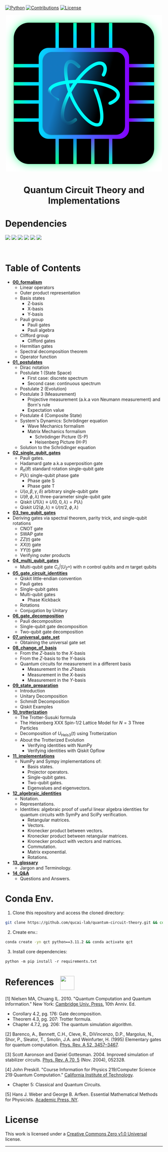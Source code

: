 <!-- Badges: -->
[![Python](https://img.shields.io/badge/Python-3.11.2-informational)](https://www.python.org/)
[![Contributions](https://img.shields.io/badge/contributions-welcome-orange?style=flat-square)](https://github.com/qucai-lab/quantum-circuit-theory/pulls)
[![License](https://img.shields.io/github/license/QuCAI-Lab/quantum-circuit-theory.svg?logo=CreativeCommons&style=flat-square)](https://github.com/qucai-lab/quantum-circuit-theory/blob/main/LICENSE.md)

<!-- Logo: -->
<div align="center">
  <a href="https://qucai-lab.github.io/">
    <img src="https://github.com/qucai-lab/qucai-lab.github.io/blob/main/assets/QuCAI-Lab.png" height="500" width="500" alt="Logo">
  </a>
</div>

<!-- Title: -->
<div align="center"> 
  <h1> Quantum Circuit Theory and Implementations </h1>
</div>

<!-- Dependencies: -->
# Dependencies
<a href="https://www.python.org/" target="_blank" rel="noopener noreferrer"><img height="27" src="https://www.python.org/static/img/python-logo.png"></a>
<a href="https://matplotlib.org" target="_blank" rel="noopener noreferrer"><img height="27" src="https://matplotlib.org/_static/images/logo2.svg"></a>
<a href="https://numpy.org/" target="_blank" rel="noopener noreferrer"><img height="27" src="https://numpy.org/images/logo.svg"></a>
<a href="https://sympy.org/" target="_blank" rel="noopener noreferrer"><img height="27" src="https://www.sympy.org/static/images/logo.png"></a>
<a href="https://scipy.org/" target="_blank" rel="noopener noreferrer"><img height="27" src="https://scipy.org/images/logo.svg"></a>
<a href="https://qiskit.org/" target="_blank" rel="noopener noreferrer"><img height="27" src="https://upload.wikimedia.org/wikipedia/commons/thumb/5/51/Qiskit-Logo.svg/1200px-Qiskit-Logo.svg.png"></a>

<br>

# Table of Contents

- **[00_formalism](notebooks/00_formalism.ipynb)**
	- Linear operators
	- Outer product representation
	- Basis states
		- Z-basis
		- X-basis
		- Y-basis
	- Pauli group
		- Pauli gates
		- Pauli algebra
	- Clifford group
		- Clifford gates
	- Hermitian gates
	- Spectral decomposition theorem
	- Operator function
- **[01_postulates](notebooks/01_postulates.ipynb)**
	- Dirac notation
	- Postulate 1 (State Space)
		- First case: discrete spectrum
		- Second case: continuous spectrum
	- Postulate 2 (Evolution)
	- Postulate 3 (Measurement)
		- Projective measurement (a.k.a von Neumann measurement) and Born's rule
		- Expectation value
	- Postulate 4 (Composite State)
	- System's Dynamics: Schrödinger equation
		- Wave Mechanics formalism
	 	- Matrix Mechanics formalism
			- Schrödinger Picture (S-P)
			- Heisenberg Picture (H-P)
	- Solution to the Schrödinger equation
- **[02_single_qubit_gates](notebooks/02_single_qubit_gates.ipynb)**
	- Pauli gates.
	- Hadamard gate a.k.a superposition gate
	- $R_{\hat{n}}(\theta)$ standard rotation single-qubit gate
	- $P(\lambda)$ single-qubit phase gate
		- Phase gate S
		- Phase gate T
	- $U(\alpha, \beta, \gamma, \delta)$ arbitrary single-qubit gate
	- $U(\theta, \phi, \lambda)$ three-parameter single-qubit gate
	- Qiskit $U1(\lambda)\equiv U(0,0,\lambda)=P(\lambda)$
	- Qiskit $U2(\phi, \lambda) \equiv U(\pi/2, \phi, \lambda)$
- **[03_two_qubit_gates](notebooks/03_two_qubit_gates.ipynb)**
- Deriving gates via spectral theorem, parity trick, and single-qubit rotations
	- CNOT gate
	- SWAP gate
	- $ZZ(t)$ gate
	- $XX(t)$ gate
	- $YY(t)$ gate
	- Verifying outer products
- **[04_multi_qubit_gates](notebooks/04_multi_qubit_gates.ipynb)**
	- Multi-qubit gate $C_n^{j}(U_{2^m})$ with $n$ control qubits and $m$ target qubits
- **[05_gate_circuit_identities](notebooks/05_gate_circuit_identities.ipynb)**
	- Qiskit little-endian convention
	- Pauli gates
	- Single-qubit gates
	- Multi-qubit gates
		- Phase Kickback
	- Rotations
	- Conjugation by Unitary
- **[06_gate_decomposition](notebooks/06_gate_decomposition.ipynb)**
	- Pauli decomposition
	- Single-qubit gate decomposition
	- Two-qubit gate decomposition
- **[07_universal_gate_set](notebooks/07_universal_gate_set.ipynb)**
	- Obtaining the universal gate set
- **[08_change_of_basis](notebooks/08_change_of_basis.ipynb)**
	- From the $Z$-basis to the $X$-basis
	- From the $Z$-basis to the $Y$-basis
	- Quantum circuits for measurement in a different basis
		- Measurement in the $𝑍$-basis
		- Measurement in the $X$-basis
		- Measurement in the $Y$-basis
- **[09_state_preparation](notebooks/09_state_preparation.ipynb)**
 	- Introduction
	- Unitary Decomposition 
	- Schmidt Decomposition 
	- Qiskit Examples
- **[10_trotterization](notebooks/10_trotterization.ipynb)**
	- The Trotter-Susuki formula
	- The Heisenberg XXX Spin-1/2 Lattice Model for $N=3$ Three Particles
	- Decomposition of $U_{\text{Heis3}}(t)$ using Trotterization
	- About the Trotterized Evolution
	    - Verifying identities with NumPy
	    - Verifying identities with Qiskit Opflow
- **[11_implementations](notebooks/11_implementations.ipynb)**
	- NumPy and Sympy implementations of:
		- Basis states.
		- Projector operators.
		- Single-qubit gates.
		- Two-qubit gates.
		- Eigenvalues and eigenvectors.
- **[12_algebraic_identities](notebooks/12_algebraic_identities.ipynb)**
	- Notation.
	- Representations.
	- Identities: algebraic proof of useful linear algebra identities for quantum circuits with SymPy and SciPy verification.
		- Retangular matrices.
		- Vectors.
		- Kronecker product between vectors.
		- Kronecker product between retangular matrices.
		- Kronecker product with vectors and matrices.
		- Commutation.
		- Matrix exponential.
		- Rotations.
- **[13_glossary](notebooks/13_glossary.ipynb)**
	- Jargon and Terminology.
- **[14_Q&A](notebooks/14_Q.ipynb)**
	- Questions and Answers.
  
# Conda Env.

1. Clone this repository and access the cloned directory:
```bash
git clone https://github.com/qucai-lab/quantum-circuit-theory.git && cd quantum-circuit-theory
```
2. Create env.:
```bash
conda create -yn qct python==3.11.2 && conda activate qct
```
3. Install core dependencies:
```
python -m pip install -r requirements.txt
```

# References &nbsp; <a href="#"><img valign="middle" height="45px" src="https://img.icons8.com/book" width="45" hspace="0px" vspace="0px"></a> 

\[1] Nielsen MA, Chuang IL. 2010. "Quantum Computation and Quantum Information." New York: [Cambridge Univ. Press.](https://doi.org/10.1017/CBO9780511976667) 10th Anniv. Ed. 
- Corollary 4.2, pg. 176: Gate decomposition.
- Theorem 4.3, pg. 207: Trotter formula. 
- Chapter 4.7.2, pg. 206: The quantum simulation algorithm. 

\[2] Barenco, A., Bennett, C.H., Cleve, R., DiVincenzo, D.P., Margolus, N., Shor, P., Sleator, T., Smolin, J.A. and Weinfurter, H. (1995) Elementary gates for quantum computation. [Phys. Rev. A 52, 3457–3467](https://journals.aps.org/pra/abstract/10.1103/PhysRevA.52.3457).

\[3] Scott Aaronson and Daniel Gottesman. 2004. Improved simulation of stabilizer circuits. [Phys. Rev. A 70, 5](https://journals.aps.org/pra/abstract/10.1103/PhysRevA.70.052328) (Nov. 2004),
052328.

\[4] John Preskill. "Course Information for Physics 219/Computer Science 219 Quantum Computation." [California Institute of Technology](http://theory.caltech.edu/~preskill/ph229/).
- Chapter 5: Classical and Quantum Circuits.

\[5] Hans J. Weber and George B. Arfken. Essential Mathematical Methods for Physicists. [Academic Press, NY](https://g.co/kgs/RFBRhf).

# License

This work is licensed under a [Creative Commons Zero v1.0 Universal](LICENSE.md) license.

<hr>

